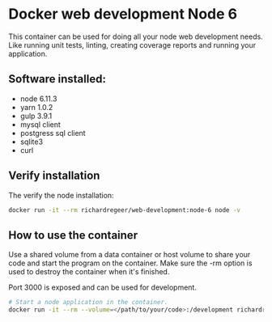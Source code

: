 # Docker web development Node 6
This container can be used for doing all your node web development needs. Like running unit tests, linting, creating coverage reports and running your application.

## Software installed:
 - node 6.11.3
 - yarn 1.0.2
 - gulp 3.9.1
 - mysql client
 - postgress sql client
 - sqlite3
 - curl

## Verify installation
The verify the node installation:
```bash
docker run -it --rm richardregeer/web-development:node-6 node -v
```

## How to use the container
Use a shared volume from a data container or host volume to share your code and start the program on the container.
Make sure the -rm option is used to destroy the container when it's finished.

Port 3000 is exposed and can be used for development.

```bash
# Start a node application in the container.
docker run -it --rm --volume=</path/to/your/code>:/development richardregeer/web-development:node-6 node <your-application.js>
```